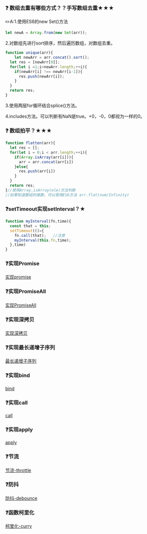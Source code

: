 ### :question: 数组去重有哪些方式？？手写数组去重★★★

:pencil2:A:1.使用ES6的new Set()方法

 ```javascript
let newA = Array.from(new Set(arr));
 ```

2.对数组先进行sort排序，然后遍历数组，对数组去重。

```javascript
function unique(arr){
	let newArr = arr.concat().sort();
  let res = [newArr[0]];
  for(let i =1;i<newArr.length;++i){
    if(newArr[i] !== newArr[i-1]){
      res.push(newArr[i]);
    }
  }
  return res;
}
```

3.使用两层for循环结合splice()方法。

4.includes方法。可以判断有NaN是true。+0，-0，0都视为一样的0。

### :question: 数组拍平？★★★

```javascript
function flatten(arr){
  let res = [];
  for(let i = 0;i < arr.length;++i){
    if(Array.isArray(arr[i])){
      arr = arr.concat(arr[i])
    }else{
      res.push(arr[i])
    }
  }
  return res;
}//使用Array.isArray(ele)方法判断
//如果知道数组的维数，可以使用ES6方法 arr.flat(num/Infinity)
```

### :question:setTimeout实现setInterval？★

```javascript
function myInterval(fn,time){
  const that = this;
  setTimeout(()={
    fn.call(that);   //注意
  	myInterval(this.fn,time);
  },time)
}
```

### :question:实现Promise

[实现promise](/src/promise.js)

### :question:实现PromiseAll

[实现PromiseAll](./src/promiseAll.js)

### :question:实现深拷贝

[实现深拷贝](./src/deepCopy.js)

### :question:实现最长递增子序列

[最长递增子序列](./src/lis.js)

### :question:实现bind

[bind](./src/bind.js)

### :question:实现call

[call](./src/call.js)

### :question:实现apply

[apply](./src/apply.js)

### :question:节流

[节流-throttle](./src/throttle.js)

### :question:防抖

[防抖-debounce](./src/debounce.js)

### :question:函数柯里化

[柯里化-curry](./src/curry.js)

